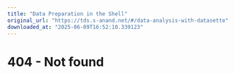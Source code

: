 ```yaml
---
title: "Data Preparation in the Shell"
original_url: "https://tds.s-anand.net/#/data-analysis-with-datasette"
downloaded_at: "2025-06-09T16:52:10.339123"
---
```


404 - Not found
===============
